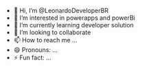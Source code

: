 - 👋 Hi, I’m @LeonardoDeveloperBR
- 👀 I’m interested in powerapps and powerBi
- 🌱 I’m currently learning developer solution
- 💞️ I’m looking to collaborate
- 📫 How to reach me ...
- 😄 Pronouns: ...
- ⚡ Fun fact: ...

<!---
LeonardoDeveloperBR/LeonardoDeveloperBR is a ✨ special ✨ repository because its `README.md` (this file) appears on your GitHub profile.
You can click the Preview link to take a look at your changes.
--->
